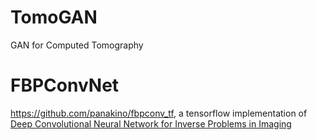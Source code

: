 # TomoGAN
GAN for Computed Tomography

# FBPConvNet
https://github.com/panakino/fbpconv_tf, a tensorflow implementation of [Deep Convolutional Neural Network for Inverse Problems in Imaging](http://ieeexplore.ieee.org/document/7949028/)
